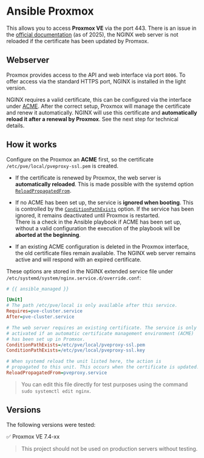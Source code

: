 # Ansible Proxmox

This allows you to access <b>Proxmox VE</b> via the port 443. There is an issue in the [official documentation](https://pve.proxmox.com/wiki/Web_Interface_Via_Nginx_Proxy) (as of 2025), the NGINX web server is not reloaded if the certificate has been updated by Promxox.

## Webserver

Proxmox provides access to the API and web interface via port `8006`. To offer access via the standard HTTPS port, NGINX is installed in the light version.

NGINX requires a valid certificate, this can be configured via the interface under [ACME](https://pve.proxmox.com/wiki/Certificate_Management). After the correct setup, Proxmox will manage the certificate and renew it automatically. NGINX will use this certificate and **automatically reload it after a renewal by Proxmox**. See the next step for technical details.

## How it works

Configure on the Proxmox an **ACME** first, so the certificate `/etc/pve/local/pveproxy-ssl.pem` is created.

- If the certificate is renewed by Proxmox, the web server is **automatically reloaded**. This is made possible with the systemd option [`ReloadPropagatedFrom`](https://www.freedesktop.org/software/systemd/man/latest/systemd.unit.html#PropagatesReloadTo=).

- If no ACME has been set up, the service is **ignored when booting**. This is controlled by the [`ConditionPathExists`](https://www.freedesktop.org/software/systemd/man/latest/systemd.unit.html#AssertArchitecture=) option. If the service has been ignored, it remains deactivated until Proxmox is restarted.<br>There is a check in the Ansible playbook if ACME has been set up, without a valid configuration the execution of the playbook will be **aborted at the beginning**.

- If an existing ACME configuration is deleted in the Proxmox interface, the old certificate files remain available. The NGINX web server remains active and will respond with an expired certificate.

These options are stored in the NGINX extended service file under `/etc/systemd/system/nginx.service.d/override.conf`:
```ini
# {{ ansible_managed }}

[Unit]
# The path /etc/pve/local is only available after this service.
Requires=pve-cluster.service
After=pve-cluster.service

# The web server requires an existing certificate. The service is only
# activated if an automatic certificate management environment (ACME)
# has been set up in Promxox.
ConditionPathExists=/etc/pve/local/pveproxy-ssl.pem
ConditionPathExists=/etc/pve/local/pveproxy-ssl.key

# When systemd reload the unit listed here, the action is
# propagated to this unit. This occurs when the certificate is updated.
ReloadPropagatedFrom=pveproxy.service
```

> You can edit this file directly for test purposes using the command `sudo systemctl edit nginx`.

## Versions

The following versions were tested:

✅ Proxmox VE 7.4-xx

> This project should not be used on production servers without testing.